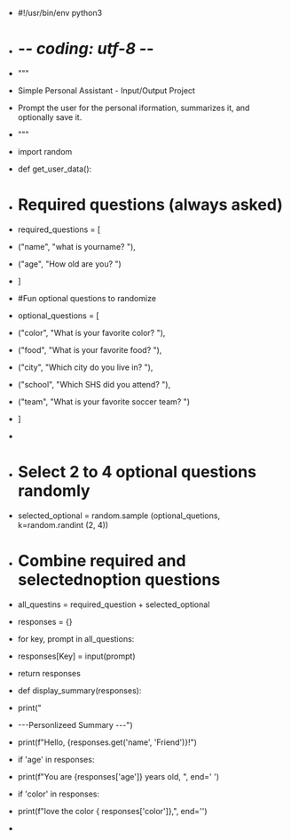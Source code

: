 + #!/usr/bin/env python3
+ # -*- coding: utf-8 -*-
+ """
+ Simple Personal Assistant - Input/Output Project
+ Prompt the user for the personal iformation, summarizes it, and optionally save it.
+ """

+ import random

+ def get_user_data():
+ # Required questions (always asked)
+ required_questions = [
+ ("name", "what is yourname? "),
+ ("age", "How old are you? ")
+ ]

+ #Fun optional questions to randomize
+ optional_questions = [
+ ("color", "What is your favorite color? "),
+ ("food", "What is your favorite food? "),
+ ("city", "Which city do you live in? "),
+ ("school", "Which SHS did you attend? "),
+ ("team", "What is your favorite soccer team? ")
+ ]
+ 
+ # Select 2 to 4 optional questions randomly
+ selected_optional = random.sample (optional_quetions, k=random.randint (2, 4))

+ # Combine required and selectednoption questions
+ all_questins = required_question + selected_optional
+ responses = {}

+ for key, prompt in all_questions:
+ responses[Key] = input(prompt)

+ return responses

+ def display_summary(responses):
+ print("
+ ---Personlizeed Summary ---")
+ print(f"Hello, {responses.get('name', 'Friend')}!")

+ if 'age' in responses:
+ print(f"You are {responses['age']} years old, ", end=' ')
+ if 'color' in responses:
+ print(f"love the color { responses['color']},", end='')
+ 
